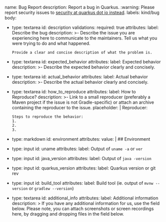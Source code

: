 name: Bug Report
description: Report a bug in Quarkus. \:warning\: Please report security issues to [security at quarkus dot io instead](https://github.com/quarkusio/quarkus/security/policy).
labels: kind/bug
body:
  - type: textarea
    id: description
    validations:
      required: true
    attributes:
      label: Describe the bug
      description: >-
        Describe the issue you are experiencing here to communicate to the
        maintainers. Tell us what you were trying to do and what happened.

        Provide a clear and concise description of what the problem is.
  - type: textarea
    id: expected_behavior
    attributes:
      label: Expected behavior
      description: >-
        Describe the expected behavior clearly and concisely.
  - type: textarea
    id: actual_behavior
    attributes:
      label: Actual behavior
      description: >-
        Describe the actual behavior clearly and concisely.
  - type: textarea
    id: how_to_reproduce
    attributes:
      label: How to Reproduce?
      description: >-
        Link to a small reproducer (preferably a Maven project if the issue is not Gradle-specific) or attach an archive containing the reproducer to the issue.
      placeholder: |
        Reproducer:

        Steps to reproduce the behavior:
        1. 
        2. 
        3.
  - type: markdown
    id: environment
    attributes:
      value: |
        ## Environment
  - type: input
    id: uname
    attributes:
      label: Output of `uname -a` or `ver`
  - type: input
    id: java_version
    attributes:
      label:  Output of `java -version`
  - type: input
    id: quarkus_version
    attributes:
      label:  Quarkus version or git rev
  - type: input
    id: build_tool
    attributes:
      label:  Build tool (ie. output of `mvnw --version` or `gradlew --version`)
  - type: textarea
    id: additional_info
    attributes:
      label: Additional information
      description: >
        If you have any additional information for us, use the field below.
        Please note, you can attach screenshots or screen recordings here, by
        dragging and dropping files in the field below.
